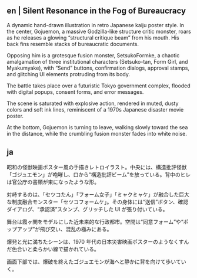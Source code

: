 ## en | Silent Resonance in the Fog of Bureaucracy

A dynamic hand-drawn illustration in retro Japanese kaiju poster style.
In the center, Gojuemon, a massive Godzilla-like structure critic monster, roars as he releases a glowing “structural critique beam” from his mouth. His back fins resemble stacks of bureaucratic documents.

Opposing him is a grotesque fusion monster, SetsukoFormke, a chaotic amalgamation of three institutional characters (Setsuko-tan, Form Girl, and Myakumyake), with “Send” buttons, confirmation dialogs, approval stamps, and glitching UI elements protruding from its body.

The battle takes place over a futuristic Tokyo government complex, flooded with digital popups, consent forms, and error messages.

The scene is saturated with explosive action, rendered in muted, dusty colors and soft ink lines, reminiscent of a 1970s Japanese disaster movie poster.

At the bottom, Gojuemon is turning to leave, walking slowly toward the sea in the distance, while the crumbling fusion monster fades into white noise.

## ja

昭和の怪獣映画ポスター風の手描きレトロイラスト。中央には、構造批評怪獣「ゴジュエモン」が咆哮し、口から“構造批評ビーム”を放っている。背中のヒレは官公庁の書類が束になったような形。

対峙するのは、「セツコたん」「フォーム女子」「ミャクミャケ」が融合した巨大な制度融合モンスター「セツコフォームケ」。その身体には“送信”ボタン、確認ダイアログ、“承認済”スタンプ、グリッチした UI が張り付いている。

舞台は霞ヶ関をモデルにした近未来的な行政都市。空間は“同意フォーム”や“ポップアップ”が飛び交い、混乱の極みにある。

爆発と光に満ちたシーンは、1970 年代の日本災害映画ポスターのようなくすんだ色合いと柔らかい線で描かれている。

画面下部では、爆破を終えたゴジュエモンが海へと静かに背を向けて歩いていく。
